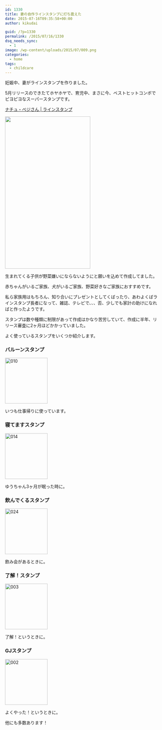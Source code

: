 ```yaml
---
id: 1330
title: 妻の自作ラインスタンプに打ち震えた
date: 2015-07-16T09:35:58+00:00
author: kikudai

guid: /?p=1330
permalink: /2015/07/16/1330
dsq_needs_sync:
  - 1
image: /wp-content/uploads/2015/07/009.png
categories:
  - home
tags:
  - childcare
---
```

妊娠中、妻がラインスタンプを作りました。

5月リリースのできたてホヤホヤで、育児中、まさに今、ベストヒットコンボでピヨピヨなスーパースタンプです。
  
<!--more-->

<a href="https://line.me/S/sticker/1119981" target="_blank">ナチュ・ベジさん | ラインスタンプ</a>

<a href="https://line.me/S/sticker/1119981" target="_blank"><img src="https://farm4.staticflickr.com/3786/19484694320_4996de3eb6.jpg" width="281" height="500" /></a>

生まれてくる子供が野菜嫌いにならないようにと願いを込めて作成してました。

赤ちゃんがいるご家族、犬がいるご家族、野菜好きなご家族におすすめです。

私ら家族用はもちろん、知り合いにプレゼントとしてくばったり、あわよくばラインスタンプ長者になって、雑誌、テレビで、、、否、少しでも家計の助けになればと作ったようです。

スタンプは数や種類に制限があって作成はかなり苦労していて、作成に半年、リリース審査に2ヶ月ほどかかっていました。

よく使っているスタンプをいくつか紹介します。

### バルーンスタンプ

<a data-flickr-embed="true" href="https://www.flickr.com/photos/125776803@N07/19080970544/" title="010"><img src="https://farm1.staticflickr.com/441/19080970544_0943f37232_o.png" width="140" height="150" alt="010" /></a>
  
いつも仕事帰りに使っています。

### 寝てますスタンプ

<a data-flickr-embed="true" href="https://www.flickr.com/photos/125776803@N07/19082622863/in/photostream/" title="014"><img src="https://farm1.staticflickr.com/467/19082622863_3ff612c8d1_o.png" width="140" height="150" alt="014" /></a>
  
ゆうちゃん3ヶ月が眠った時に。

### 飲んでくるスタンプ

<a data-flickr-embed="true" href="https://www.flickr.com/photos/125776803@N07/19082623253/in/photostream/" title="024"><img src="https://farm1.staticflickr.com/334/19082623253_d5d9819851_o.png" width="140" height="150" alt="024" /></a>
  
飲み会があるときに。

### 了解！スタンプ

<a data-flickr-embed="true" href="https://www.flickr.com/photos/125776803@N07/19516914779/in/photostream/" title="003"><img src="https://farm4.staticflickr.com/3742/19516914779_acb3f3b90d_o.png" width="140" height="150" alt="003" /></a>
  
了解！というときに。

### GJスタンプ

<a data-flickr-embed="true" href="https://www.flickr.com/photos/125776803@N07/19515501848/in/photostream/" title="002"><img src="https://farm1.staticflickr.com/370/19515501848_8473a979c2_o.png" width="140" height="150" alt="002" /></a>
  
よくやった！というときに。

他にも多数あります！